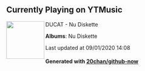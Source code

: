 ## Currently Playing on YTMusic

[<img align="left" width="100" src="https://lh3.googleusercontent.com/RhVJr8Kin51N7U5659q5Um3xJrm17gx5VERh95MJ_VQfxyjeE4up9GJe27QwB2hNLtiBzu_afui2-K0k">](https://music.youtube.com/channel/UCxgYLmDpn3snrMunYhhFm4A)

DUCAT - Nu Diskette

**Albums**: Nu Diskette

Last updated at 09/01/2020 14:08

#### Generated with [20chan/github-now](https://github.com/20chan/github-now)


<!--
**20chan/20chan** is a ✨ _special_ ✨ repository because its `README.md` (this file) appears on your GitHub profile.

Here are some ideas to get you started:

- 🔭 I’m currently working on ...
- 🌱 I’m currently learning ...
- 👯 I’m looking to collaborate on ...
- 🤔 I’m looking for help with ...
- 💬 Ask me about ...
- 📫 How to reach me: ...
- 😄 Pronouns: ...
- ⚡ Fun fact: ...
-->
